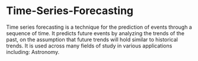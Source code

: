 # Time-Series-Forecasting

Time series forecasting is a technique for the prediction of events through a sequence of time. It predicts future events by analyzing the trends of the past, on the assumption that future trends will hold similar to historical trends. It is used across many fields of study in various applications including: Astronomy.

